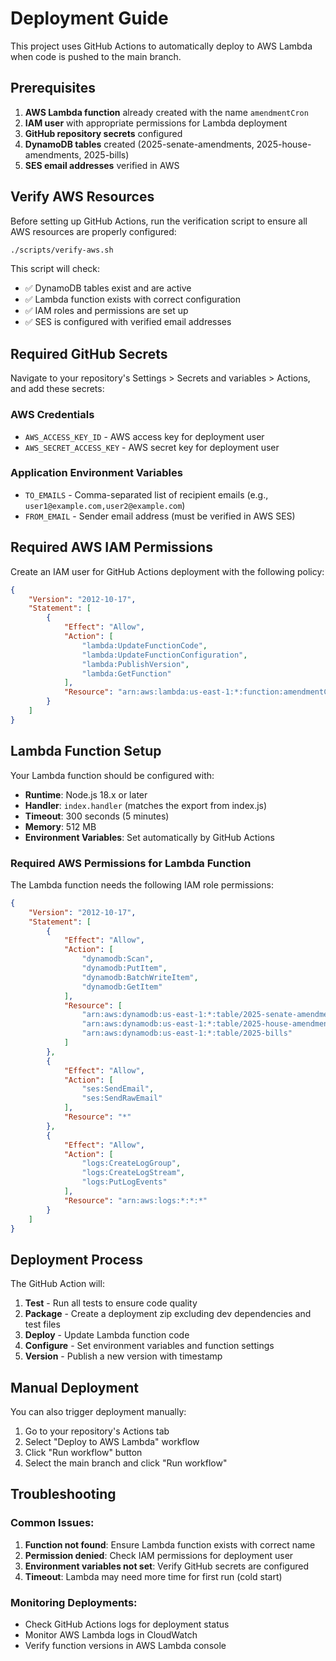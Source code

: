 # Deployment Guide

This project uses GitHub Actions to automatically deploy to AWS Lambda when code is pushed to the main branch.

## Prerequisites

1. **AWS Lambda function** already created with the name `amendmentCron`
2. **IAM user** with appropriate permissions for Lambda deployment  
3. **GitHub repository secrets** configured
4. **DynamoDB tables** created (2025-senate-amendments, 2025-house-amendments, 2025-bills)
5. **SES email addresses** verified in AWS

## Verify AWS Resources

Before setting up GitHub Actions, run the verification script to ensure all AWS resources are properly configured:

```bash
./scripts/verify-aws.sh
```

This script will check:
- ✅ DynamoDB tables exist and are active
- ✅ Lambda function exists with correct configuration  
- ✅ IAM roles and permissions are set up
- ✅ SES is configured with verified email addresses

## Required GitHub Secrets

Navigate to your repository's Settings > Secrets and variables > Actions, and add these secrets:

### AWS Credentials
- `AWS_ACCESS_KEY_ID` - AWS access key for deployment user
- `AWS_SECRET_ACCESS_KEY` - AWS secret key for deployment user

### Application Environment Variables
- `TO_EMAILS` - Comma-separated list of recipient emails (e.g., `user1@example.com,user2@example.com`)
- `FROM_EMAIL` - Sender email address (must be verified in AWS SES)

## Required AWS IAM Permissions

Create an IAM user for GitHub Actions deployment with the following policy:

```json
{
    "Version": "2012-10-17",
    "Statement": [
        {
            "Effect": "Allow",
            "Action": [
                "lambda:UpdateFunctionCode",
                "lambda:UpdateFunctionConfiguration",
                "lambda:PublishVersion",
                "lambda:GetFunction"
            ],
            "Resource": "arn:aws:lambda:us-east-1:*:function:amendmentCron"
        }
    ]
}
```

## Lambda Function Setup

Your Lambda function should be configured with:

- **Runtime**: Node.js 18.x or later
- **Handler**: `index.handler` (matches the export from index.js)
- **Timeout**: 300 seconds (5 minutes)
- **Memory**: 512 MB
- **Environment Variables**: Set automatically by GitHub Actions

### Required AWS Permissions for Lambda Function

The Lambda function needs the following IAM role permissions:

```json
{
    "Version": "2012-10-17",
    "Statement": [
        {
            "Effect": "Allow",
            "Action": [
                "dynamodb:Scan",
                "dynamodb:PutItem",
                "dynamodb:BatchWriteItem",
                "dynamodb:GetItem"
            ],
            "Resource": [
                "arn:aws:dynamodb:us-east-1:*:table/2025-senate-amendments",
                "arn:aws:dynamodb:us-east-1:*:table/2025-house-amendments",
                "arn:aws:dynamodb:us-east-1:*:table/2025-bills"
            ]
        },
        {
            "Effect": "Allow",
            "Action": [
                "ses:SendEmail",
                "ses:SendRawEmail"
            ],
            "Resource": "*"
        },
        {
            "Effect": "Allow",
            "Action": [
                "logs:CreateLogGroup",
                "logs:CreateLogStream",
                "logs:PutLogEvents"
            ],
            "Resource": "arn:aws:logs:*:*:*"
        }
    ]
}
```

## Deployment Process

The GitHub Action will:

1. **Test** - Run all tests to ensure code quality
2. **Package** - Create a deployment zip excluding dev dependencies and test files
3. **Deploy** - Update Lambda function code
4. **Configure** - Set environment variables and function settings
5. **Version** - Publish a new version with timestamp

## Manual Deployment

You can also trigger deployment manually:

1. Go to your repository's Actions tab
2. Select "Deploy to AWS Lambda" workflow
3. Click "Run workflow" button
4. Select the main branch and click "Run workflow"

## Troubleshooting

### Common Issues:

1. **Function not found**: Ensure Lambda function exists with correct name
2. **Permission denied**: Check IAM permissions for deployment user
3. **Environment variables not set**: Verify GitHub secrets are configured
4. **Timeout**: Lambda may need more time for first run (cold start)

### Monitoring Deployments:

- Check GitHub Actions logs for deployment status
- Monitor AWS Lambda logs in CloudWatch
- Verify function versions in AWS Lambda console